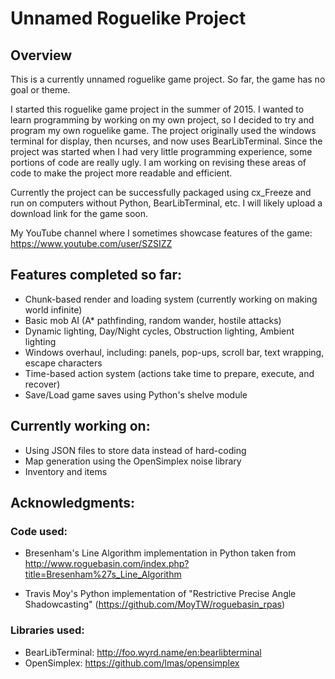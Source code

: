 # Unnamed Roguelike Project

## Overview
This is a currently unnamed roguelike game project. So far, the game has no goal or theme.

I started this roguelike game project in the summer of 2015. I wanted to learn programming by working on my own project, so I decided to try and program my own roguelike game. The project originally used the windows terminal for display, then ncurses, and now uses BearLibTerminal. Since the project was started when I had very little programming experience, some portions of code are really ugly. I am working on revising these areas of code to make the project more readable and efficient.

Currently the project can be successfully packaged using cx_Freeze and run on computers without Python, BearLibTerminal, etc. I will likely upload a download link for the game soon.

My YouTube channel where I sometimes showcase features of the game: https://www.youtube.com/user/SZSIZZ

## Features completed so far:

* Chunk-based render and loading system (currently working on making world infinite)
* Basic mob AI (A* pathfinding, random wander, hostile attacks)
* Dynamic lighting, Day/Night cycles, Obstruction lighting, Ambient lighting
* Windows overhaul, including: panels, pop-ups, scroll bar, text wrapping, escape characters
* Time-based action system (actions take time to prepare, execute, and recover)
* Save/Load game saves using Python's shelve module

## Currently working on:

* Using JSON files to store data instead of hard-coding
* Map generation using the OpenSimplex noise library
* Inventory and items

## Acknowledgments:

### Code used:

* Bresenham's Line Algorithm implementation in Python taken from http://www.roguebasin.com/index.php?title=Bresenham%27s_Line_Algorithm

* Travis Moy's Python implementation of "Restrictive Precise Angle Shadowcasting" (https://github.com/MoyTW/roguebasin_rpas)

### Libraries used:

* BearLibTerminal: http://foo.wyrd.name/en:bearlibterminal
* OpenSimplex: https://github.com/lmas/opensimplex
